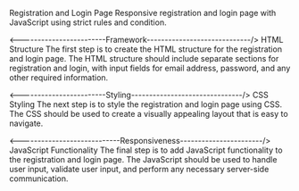 Registration and Login Page 
Responsive registration and login page with JavaScript using strict rules and condition.


<------------------------Framework-----------------------------/> 
HTML Structure The first step is to create the HTML structure for the registration and login page. The HTML structure should include separate sections for registration and login, with input fields for email address, password, and any other required information.


<------------------------Styling-------------------------------/>
CSS Styling The next step is to style the registration and login page using CSS. The CSS should be used to create a visually appealing layout that is easy to navigate.


<----------------------------Responsiveness-----------------------/>
JavaScript Functionality The final step is to add JavaScript functionality to the registration and login page. The JavaScript should be used to handle user input, validate user input, and perform any necessary server-side communication.


